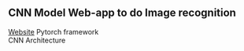 ## CNN Model Web-app to do Image recognition

[Website](https://ship-or-truck-api.herokuapp.com)
<be>
Pytorch framework<br>
  CNN Architecture<b>
